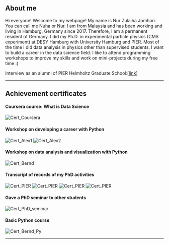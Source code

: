 ## About me
Hi everyone! Welcome to my webpage! My name is Nur Zulaiha Jomhari. You can call me Nuha or Nur. I am from Malaysia and has been working and living in Hamburg, Germany since 2017. Therefore, I am a permanent resident of Germany. I did my Ph.D. in experimental particle physics (CMS experiment) at DESY Hamburg with University Hamburg and PIER. Most of the time I did data analysis in physics other than supervised students. I want to build a career in the data science field. I like to attend programming workshops to improve my skills and work on mini-projects during my free time :)

Interview as an alumni of PIER Helmholtz Graduate School:[[link]](https://pier-hamburg.de/posts/scientists__stories/nur_jomhari___interview/)

------------------------------------------

## Achievement certificates

#### Coursera course: What is Data Science
![Cert_Coursera](/Coursera_Nur.png)


#### Workshop on developing a career with Python
![Cert_Alex1](/Certificate_Transitioning_from_academia_12_2023_Jomhari1.png)
![Cert_Alex2](/Certificate_Transitioning_from_academia_12_2023_Jomhari2.png)

#### Workshop on data analysis and visualization with Python
![Cert_Bernd](/Certificate_Bodenseo.png)

#### Transcript of records of my PhD activities
![Cert_PIER](/PIER_cert_pg1.png)
![Cert_PIER](/PIER_cert_pg2.png)
![Cert_PIER](/PIER_cert_pg3.png)
![Cert_PIER](/PIER_cert_pg4.png)

#### Gave a PhD seminar to other students
![Cert_PhD_seminar](/PIER_PhD_Seminar.png)

#### Basic Python course
![Cert_Bernd_Py](/cert_python_course_JOMHARI.png)

--------------------------------------------------------------------
